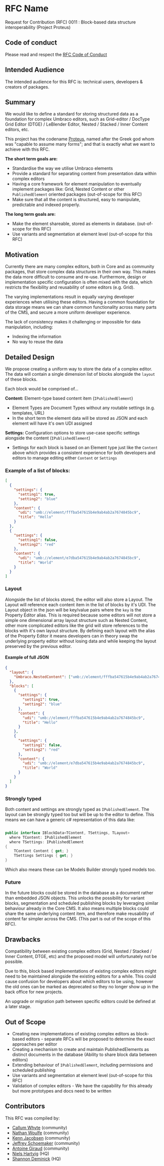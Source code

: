 # RFC Name

Request for Contribution (RFC) 0011 : Block-based data structure interoperability (Project Proteus)

## Code of conduct

Please read and respect the [RFC Code of Conduct](https://github.com/umbraco/rfcs/blob/master/CODE_OF_CONDUCT.md)

## Intended Audience

The intended audience for this RFC is: technical users, developers & creators of packages.

## Summary

We would like to define a standard for storing structured data as a foundation for complex Umbraco editors, such as Grid-editor / DocType Grid Editor (DTGE) / LeBlender Editor, Nested / Stacked / Inner Content editors, etc.

This project has the codename [Proteus](https://en.wikipedia.org/wiki/Proteus), named after the Greek god whom was "capable to assume many forms"; and that is exactly what we want to achieve with this RFC.

**The short term goals are:**
- Standardise the way we utilise Umbraco elements
- Provide a standard for separating content from presentation data within complex editors
- Having a core framework for element manipulation to eventually implement packages like: Grid, Nested Content or other `PublishedElement` oriented packages (out-of-scope for this RFC)
- Make sure that all the content is structured, easy to manipulate, predictable and indexed properly.

**The long term goals are:**
- Make the element shareable, stored as elements in database. (out-of-scope for this RFC)
- Use variants and segmentation at element level (out-of-scope for this RFC)

## Motivation

Currently there are many complex editors, both in Core and as community packages, that store complex data structures in their own way. This makes the data more difficult to consume and re-use. Furthermore, design or implementation specific configuration is often mixed with the data, which restricts the flexibility and reusability of some editors (e.g. Grid).

The varying implementations result in equally varying developer experiences when utilising these editors. Having a common foundation for data storage means we can share common functionality across many parts of the CMS, and secure a more uniform developer experience.

The lack of consistency makes it challenging or impossible for data manipulation, including: 
- Indexing the information
- No way to reuse the data

## Detailed Design

We propose creating a uniform way to store the data of a complex editor. The data will contain a single dimension list of blocks alongside the `layout` of these blocks. 

Each block would be comprised of...

**Content:** Element-type based content item (`IPublishedElement`)
  - Element Types are Document Types without any routable settings (e.g. templates, URL)
  - In the short term the element data will be stored as JSON and each element will have it's own UDI assigned

**Settings:** Configuration options to store use-case specific settings alongside the content (`IPublishedElement`)
  - Settings for each block is based on an Element type just like the `Content` above which provides a consistent experience for both developers and editors to manage editing either `Content` or `Settings`



### Example of a list of blocks:

```json
[
  {
    "settings": {
      "setting1": true,
      "setting2": "blue"
    }, 
    "content": {
      "udi": "umb://element/fffba547615b4e9ab4ab2a7674845bc9",
      "title": "Hello"
    }
  },
  {
    "settings": {
      "setting1": false,
      "setting2": "red"
    }, 
    "content": {
      "udi": "umb://element/e7dba547615b4e9ab4ab2a7674845bc9",
      "title": "World"
    }
  }
]
```

### Layout

Alongside the list of blocks stored, the editor will also store a Layout. The Layout will reference each content item in the list of blocks by it's UDI. The Layout object in the json will be key/value pairs where the `key` is the Property Editor alias. This is required because some editors will not store a simple one dimensional array layout structure such as Nested Content, other more complicated editors like the grid will store references to the blocks with it's own layout structure. By defining each layout with the alias of the Property Editor it means developers can in theory swap the underlying property editor without losing data and while keeping the layout preserved by the previous editor.

#### Example of full JSON

```json
{
  "layout": {
    "Umbraco.NestedContent": ["umb://element/fffba547615b4e9ab4ab2a7674845bc9", "umb://element/e7dba547615b4e9ab4ab2a7674845bc9"]
  },
  "blocks": [
    {
      "settings": {
        "setting1": true,
        "setting2": "blue"
      }, 
      "content": {
        "udi": "umb://element/fffba547615b4e9ab4ab2a7674845bc9",
        "title": "Hello"
      }
    },
    {
      "settings": {
        "setting1": false,
        "setting2": "red"
      }, 
      "content": {
        "udi": "umb://element/e7dba547615b4e9ab4ab2a7674845bc9",
        "title": "World"
      }
    }
  ]
}

```

### Strongly typed

Both content and settings are strongly typed as `IPublishedElement`. The layout can be strongly typed too but will be up to the editor to define. This means we can have a generic c# representation of this data like:

```cs

public interface IBlockData<TContent, TSettings, TLayout>
  where TContent: IPublishedElement
  where TSettings: IPublishedElement
{
    TContent Content { get; }
    TSettings Settings { get; }
}
```

Which also means these can be Models Builder strongly typed models too. 

### Future

In the future blocks could be stored in the database as a document rather than embedded JSON objects. This unlocks the possibility for variant blocks, segmentation and scheduled publishing blocks by leveraging similar behaviour already in the Core CMS. It also means multiple blocks could share the same underlying content item, and therefore make reusability of content far simpler across the CMS. (This part is out of the scope of this RFC).

## Drawbacks

Compatibility between existing complex editors (Grid, Nested / Stacked / Inner Content, DTGE, etc) and the proposed model will unfortunately not be possible.

Due to this, block based implementations of existing complex editors might need to be maintained alongside the existing editors for a while. This could cause confusion for developers about which editors to be using, however the old ones can be marked as deprecated so they no longer show up in the back office for new projects.

An upgrade or migration path between specific editors could be defined at a later stage.

## Out of Scope

- Creating new implementations of existing complex editors as block-based editors - separate RFCs will be proposed to determine the exact approaches per editor
- Creating a mechanism to create and maintain PublishedElements as distinct documents in the database (Ability to share block data between editors)
- Extending behaviour of `IPublishedElement`, including permissions and scheduled publishing
- Use variants and segmentation at element level (out-of-scope for this RFC)
- Validation of complex editors - We have the capability for this already but more prototypes and docs need to be written

## Contributors

This RFC was compiled by:

- [Callum Whyte](https://twitter.com/callumbwhyte) (community)
- [Nathan Woulfe](https://twitter.com/nathanwoulfe) (community)
- [Kenn Jacobsen](https://twitter.com/KennJacobsen_DK) (community)
- [Jeffrey Schoemaker](https://twitter.com/jschoemaker1984) (community)
- [Antoine Giraud](https://twitter.com/aaantoinee) (community)
- [Niels Hartvig](https://twitter.com/thechiefunicorn) (HQ)
- [Shannon Deminick](https://twitter.com/shazwazza) (HQ)
